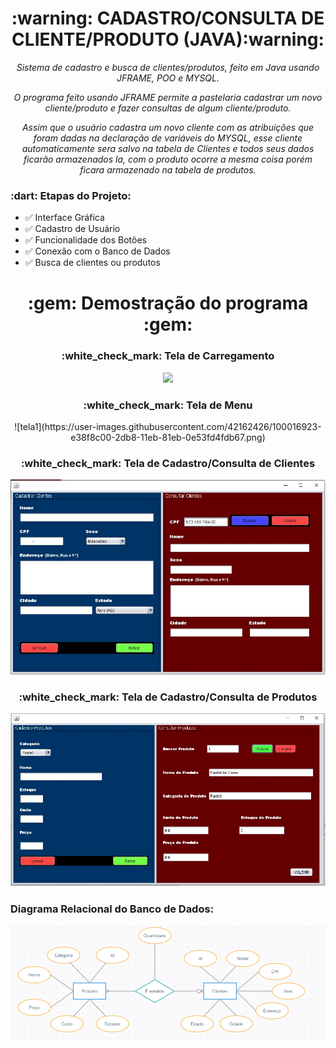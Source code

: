  <h1 align= "center">:warning: CADASTRO/CONSULTA DE CLIENTE/PRODUTO (JAVA):warning: </h1> 
<p align= "center"><i>Sistema de cadastro e busca de clientes/produtos, feito em Java usando JFRAME, POO e MYSQL.</p></i>
<p align="center"><i>O programa feito usando JFRAME permite a pastelaria cadastrar um novo cliente/produto e fazer consultas de algum cliente/produto.</p></i>
<p align="center"><i>Assim que o usuário cadastra um novo cliente com as atribuições que foram dadas na declaração de variáveis do MYSQL, esse cliente automaticamente sera salvo na tabela de Clientes e todos seus dados ficarão armazenados la, com o produto ocorre a mesma coisa porém ficara armazenado na tabela de produtos.</p></i>



<h3>:dart: Etapas do Projeto:</h3> 

- :white_check_mark: Interface Gráfica
- :white_check_mark: Cadastro de Usuário
- :white_check_mark: Funcionalidade dos Botões
- :white_check_mark: Conexão com o Banco de Dados
- :white_check_mark: Busca de clientes ou produtos 
<h1 align= "center">:gem: Demostração do programa :gem:</h1>

<h3 align="center">:white_check_mark: Tela de Carregamento</h3>

<p align ="center">
<img src ="https://user-images.githubusercontent.com/42162426/100016923-e38f8c00-2db8-11eb-81eb-0e53fd4fdb67.png"</>


<h3 align="center">:white_check_mark: Tela de Menu</h3>

<p align ="center">
 ![tela1](https://user-images.githubusercontent.com/42162426/100016923-e38f8c00-2db8-11eb-81eb-0e53fd4fdb67.png)



<h3 align="center">:white_check_mark: Tela de Cadastro/Consulta de Clientes</h3>



<p align ="center">
 <img src ="https://raw.githubusercontent.com/matheusoliveira3/CadastroClientesAPP/main/images/Tela%20de%20cadastro%20de%20clientes.png"</>


<h3 align="center">:white_check_mark: Tela de Cadastro/Consulta de Produtos
 

<p align ="center">
  <img src ="https://raw.githubusercontent.com/matheusoliveira3/CadastroClientesAPP/main/images/Tela%20de%20cadastro%20de%20produtos.png"</>


<h3>Diagrama Relacional do Banco de Dados:</h3> 
<p align ="center">
  <img src ="Diagramas/BancoDeDados.PNG"</>

